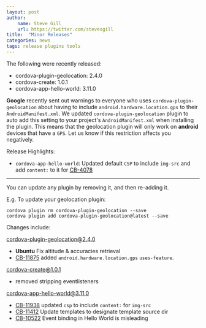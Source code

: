 ```yaml
---
layout: post
author:
    name: Steve Gill
    url: https://twitter.com/stevesgill
title:  "Minor Releases"
categories: news
tags: release plugins tools
---
```


The following were recently released:

* cordova-plugin-geolocation: 2.4.0
* cordova-create: 1.0.1
* cordova-app-hello-world: 3.11.0

**Google** recently sent out warnings to everyone who uses `cordova-plugin-geolocation` about having to include `android.hardware.location.gps` to their `AndroidManifest.xml`. We updated `cordova-plugin-geolocation` plugin to auto add this setting to your project's `AndroidManifest.xml` when installing the plugin. This means that the geolocation plugin will only work on **android** devices that have a `GPS`. Let us know if this restriction affects you negatively. 

Release Highlights:
* `cordova-app-hello-world`: Updated default `CSP` to include `img-src` and add `content:` to it for [CB-4078](https://issues.apache.org/jira/browse/CB-4078)

----
You can update any plugin by removing it, and then re-adding it.

 E.g. To update your geolocation plugin:

    cordova plugin rm cordova-plugin-geolocation --save
    cordova plugin add cordova-plugin-geolocation@latest --save

Changes include:
<!--more-->

cordova-plugin-geolocation@2.4.0
* **Ubuntu** Fix altitude & accuracies retrieval
* [CB-11875](https://issues.apache.org/jira/browse/CB-11875) added `android.hardware.location.gps` `uses-feature`.

cordova-create@1.0.1
* removed stripping eventlisteners

cordova-app-hello-world@3.11.0
* [CB-11938](https://issues.apache.org/jira/browse/CB-11938) updated `csp` to include `content:` for `img-src`
* [CB-11412](https://issues.apache.org/jira/browse/CB-11412) Update templates to designate template source dir
* [CB-10522](https://issues.apache.org/jira/browse/CB-10522) Event binding in Hello World is misleading
